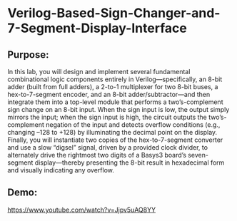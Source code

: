 # Verilog-Based-Sign-Changer-and-7-Segment-Display-Interface

## Purpose:
In this lab, you will design and implement several fundamental combinational logic components entirely in Verilog—specifically, an 8-bit adder (built from full adders), a 2-to-1 multiplexer for two 8-bit buses, a hex-to-7-segment encoder, and an 8-bit adder/subtractor—and then integrate them into a top-level module that performs a two’s-complement sign change on an 8-bit input. When the sign input is low, the output simply mirrors the input; when the sign input is high, the circuit outputs the two’s-complement negation of the input and detects overflow conditions (e.g., changing –128 to +128) by illuminating the decimal point on the display. Finally, you will instantiate two copies of the hex-to-7-segment converter and use a slow “digsel” signal, driven by a provided clock divider, to alternately drive the rightmost two digits of a Basys3 board’s seven-segment display—thereby presenting the 8-bit result in hexadecimal form and visually indicating any overflow.
## Demo:
https://www.youtube.com/watch?v=Jjpv5uAQ8YY
